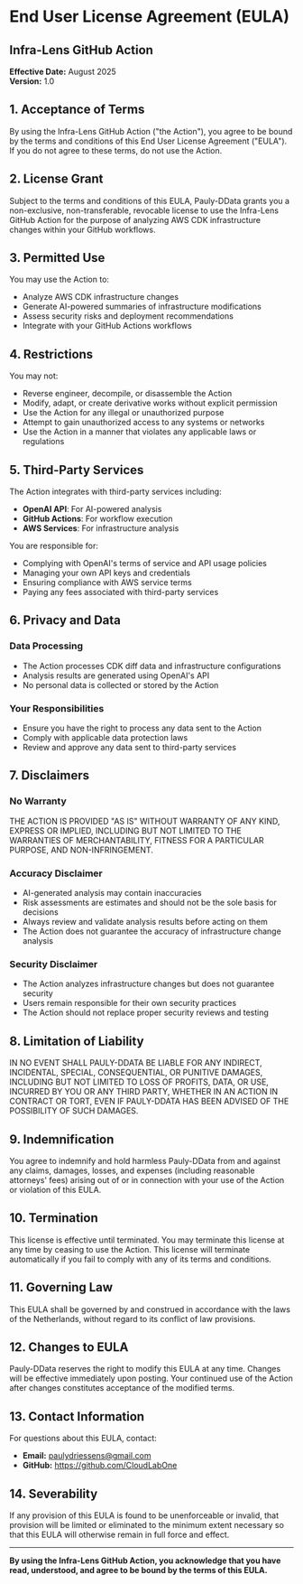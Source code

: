# End User License Agreement (EULA)

## Infra-Lens GitHub Action

**Effective Date:** August 2025  
**Version:** 1.0

## 1. Acceptance of Terms

By using the Infra-Lens GitHub Action ("the Action"), you agree to be bound by the terms and conditions of this End User License Agreement ("EULA"). If you do not agree to these terms, do not use the Action.

## 2. License Grant

Subject to the terms and conditions of this EULA, Pauly-DData grants you a non-exclusive, non-transferable, revocable license to use the Infra-Lens GitHub Action for the purpose of analyzing AWS CDK infrastructure changes within your GitHub workflows.

## 3. Permitted Use

You may use the Action to:
- Analyze AWS CDK infrastructure changes
- Generate AI-powered summaries of infrastructure modifications
- Assess security risks and deployment recommendations
- Integrate with your GitHub Actions workflows

## 4. Restrictions

You may not:
- Reverse engineer, decompile, or disassemble the Action
- Modify, adapt, or create derivative works without explicit permission
- Use the Action for any illegal or unauthorized purpose
- Attempt to gain unauthorized access to any systems or networks
- Use the Action in a manner that violates any applicable laws or regulations

## 5. Third-Party Services

The Action integrates with third-party services including:
- **OpenAI API**: For AI-powered analysis
- **GitHub Actions**: For workflow execution
- **AWS Services**: For infrastructure analysis

You are responsible for:
- Complying with OpenAI's terms of service and API usage policies
- Managing your own API keys and credentials
- Ensuring compliance with AWS service terms
- Paying any fees associated with third-party services

## 6. Privacy and Data

### Data Processing
- The Action processes CDK diff data and infrastructure configurations
- Analysis results are generated using OpenAI's API
- No personal data is collected or stored by the Action

### Your Responsibilities
- Ensure you have the right to process any data sent to the Action
- Comply with applicable data protection laws
- Review and approve any data sent to third-party services

## 7. Disclaimers

### No Warranty
THE ACTION IS PROVIDED "AS IS" WITHOUT WARRANTY OF ANY KIND, EXPRESS OR IMPLIED, INCLUDING BUT NOT LIMITED TO THE WARRANTIES OF MERCHANTABILITY, FITNESS FOR A PARTICULAR PURPOSE, AND NON-INFRINGEMENT.

### Accuracy Disclaimer
- AI-generated analysis may contain inaccuracies
- Risk assessments are estimates and should not be the sole basis for decisions
- Always review and validate analysis results before acting on them
- The Action does not guarantee the accuracy of infrastructure change analysis

### Security Disclaimer
- The Action analyzes infrastructure changes but does not guarantee security
- Users remain responsible for their own security practices
- The Action should not replace proper security reviews and testing

## 8. Limitation of Liability

IN NO EVENT SHALL PAULY-DDATA BE LIABLE FOR ANY INDIRECT, INCIDENTAL, SPECIAL, CONSEQUENTIAL, OR PUNITIVE DAMAGES, INCLUDING BUT NOT LIMITED TO LOSS OF PROFITS, DATA, OR USE, INCURRED BY YOU OR ANY THIRD PARTY, WHETHER IN AN ACTION IN CONTRACT OR TORT, EVEN IF PAULY-DDATA HAS BEEN ADVISED OF THE POSSIBILITY OF SUCH DAMAGES.

## 9. Indemnification

You agree to indemnify and hold harmless Pauly-DData from and against any claims, damages, losses, and expenses (including reasonable attorneys' fees) arising out of or in connection with your use of the Action or violation of this EULA.

## 10. Termination

This license is effective until terminated. You may terminate this license at any time by ceasing to use the Action. This license will terminate automatically if you fail to comply with any of its terms and conditions.

## 11. Governing Law

This EULA shall be governed by and construed in accordance with the laws of the Netherlands, without regard to its conflict of law provisions.

## 12. Changes to EULA

Pauly-DData reserves the right to modify this EULA at any time. Changes will be effective immediately upon posting. Your continued use of the Action after changes constitutes acceptance of the modified terms.

## 13. Contact Information

For questions about this EULA, contact:
- **Email:** paulydriessens@gmail.com
- **GitHub:** https://github.com/CloudLabOne

## 14. Severability

If any provision of this EULA is found to be unenforceable or invalid, that provision will be limited or eliminated to the minimum extent necessary so that this EULA will otherwise remain in full force and effect.

---

**By using the Infra-Lens GitHub Action, you acknowledge that you have read, understood, and agree to be bound by the terms of this EULA.**

